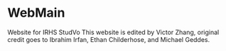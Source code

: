 # WebMain
Website for IRHS StudVo
This website is edited by Victor Zhang, original credit goes to Ibrahim Irfan, Ethan Childerhose, and Michael Geddes.
